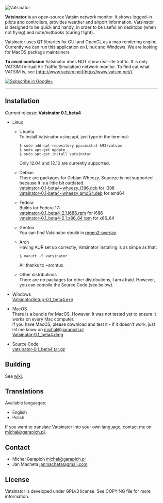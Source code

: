 ![Vatsinator](http://vatsim.garapich.pl/images/header.jpg)

**Vatsinator** is an open-source Vatsim network monitor. It shows logged-in pilots and controllers, provides weather and airport information. Vatsinator is designed to be quick and handy, in order to be useful on desktops (when not flying) and note/netbooks (during flight).

Vatsinator uses QT libraries for GUI and OpenGL as a map rendering engine. Currently we can run this application on Linux and Windows. We are looking for MacOS package maintainers.

**To avoid confusion** Vatsinator does NOT show real-life traffic. It is only VATSIM (Virtual Air Traffic Simulation) network monitor. To find out what VATSIM is, see [http://www.vatsim.net](http://www.vatsim.net/).

[![Subscribe in Google+](http://www.vatsim.garapich.pl/images/gplus.png)](https://plus.google.com/100938719910263601185/posts?hl=pl)

---

## Installation

Current release: **Vatsinator 0.1_beta4**

- Linux
	-  Ubuntu<br>
		To install Vatsinator using apt, just type in the terminal:
		
		```
		$ sudo add-apt-repository ppa:michal-k93/vatsim
		$ sudo apt-get update
		$ sudo apt-get install vatsinator
		```
		Only 12.04 and 12.10 are currently supported.
	
	- Debian<br>
		There are packages for Debian Wheezy. Squeeze is not supported because it is a little bit outdated.<br>
		[vatsinator-0.1-beta4~wheezy_i386.deb](https://github.com/downloads/Garrappachc/Vatsinator/vatsinator-0.1-beta4~wheezy_i386.deb) for i386<br>
		[vatsinator-0.1-beta4~wheezy_amd64.deb](https://github.com/downloads/Garrappachc/Vatsinator/vatsinator-0.1-beta4~wheezy_amd64.deb) for amd64<br>
	
	- Fedora<br>
		Builds for Fedora 17:<br>
		[vatsinator-0.1_beta4-2.1.i686.rpm](https://github.com/downloads/Garrappachc/Vatsinator/vatsinator-0.1_beta4-2.1.i686.rpm) for i686<br>
		[vatsinator-0.1_beta4-2.1.x86_64.rpm](https://github.com/downloads/Garrappachc/Vatsinator/vatsinator-0.1_beta4-2.1.x86_64.rpm) for x86_64<br>
		
	- Gentoo<br>
		You can find Vatsinator ebuild in [regen2-overlay](https://github.com/regen2/regen2-overlay/tree/master/net-misc/vatsinator).<br>
	
	- Arch<br>
		Having AUR set up correctly, Vatsinator installing is as simpe as that:
		
		```
		$ yaourt -S vatsinator
		```
		
		All thanks to ~archtux.<br>
		
		
	- Other distributions<br>
		There are no packages for other distributions, I am afraid. However, you can compile the Source Code (see below).

- Windows<br>
	[VatsinatorSetup-0.1_beta4.exe](https://github.com/downloads/Garrappachc/Vatsinator/VatsinatorSetup-0.1_beta4.exe)

- MacOS<br>
	There is a bundle for MacOS. However, it was not tested yet to ensure it works on every Mac computer.<br>
	If you have MacOS, please download and test it - if it doesn't work, just let me know on michal@garapich.pl<br>
	[Vatsinator-0.1_beta4.dmg](https://github.com/downloads/Garrappachc/Vatsinator/Vatsinator-0.1_beta4.dmg)

- Source Code<br>
	[vatsinator-0.1_beta4.tar.gz](https://github.com/downloads/Garrappachc/Vatsinator/vatsinator-0.1_beta4.tar.gz)


## Building
See [wiki](https://github.com/Garrappachc/Vatsinator/wiki/Building-Vatsinator).


## Translations
Available languages:
- English
- Polish

If you want to translate Vatsinator into your own language, contact me on michal@garapich.pl.


## Contact
- Michał Garapich michal@garapich.pl
- Jan Macheta janmacheta@gmail.com


## License
Vatsinator is developed under GPLv3 license. See COPYING file for more information.
